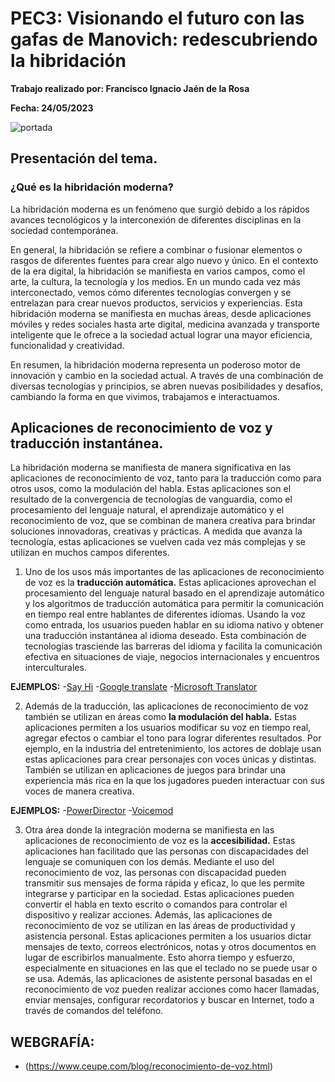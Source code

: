 # PEC3: Visionando el futuro con las gafas de Manovich: redescubriendo la hibridación

**Trabajo realizado por: Francisco Ignacio Jaén de la Rosa** 

**Fecha: 24/05/2023**

![portada](https://rbl-prod-blog-bucket.s3.ap-south-1.amazonaws.com/wp-content/uploads/2020/04/21133528/how-to-make-fitness-affordable-using-digital-apps-mob.jpg)


## Presentación del tema.
### ¿Qué es la hibridación moderna?

La hibridación moderna es un fenómeno que surgió debido a los rápidos avances tecnológicos y la interconexión de diferentes disciplinas en la sociedad contemporánea. 

En general, la hibridación se refiere a combinar o fusionar elementos o rasgos de diferentes fuentes para crear algo nuevo y único. En el contexto de la era digital, la hibridación se manifiesta en varios campos, como el arte, la cultura, la tecnología y los medios. En un mundo cada vez más interconectado, vemos cómo diferentes tecnologías convergen y se entrelazan para crear nuevos productos, servicios y experiencias. Esta hibridación moderna se manifiesta en muchas áreas, desde aplicaciones móviles y redes sociales hasta arte digital, medicina avanzada y transporte inteligente que le ofrece a la sociedad actual lograr una mayor eficiencia, funcionalidad y creatividad. 

En resumen, la hibridación moderna representa un poderoso motor de  innovación y  cambio en la sociedad actual. A través de una combinación de diversas tecnologías y principios, se abren nuevas posibilidades y desafíos, cambiando la forma en que vivimos, trabajamos e interactuamos.

## **Aplicaciones de reconocimiento de voz y traducción instantánea.**

La hibridación moderna se manifiesta de manera significativa en las aplicaciones de reconocimiento de voz, tanto para la traducción como para otros usos, como la modulación del habla. Estas aplicaciones son el resultado de la convergencia de tecnologías de vanguardia, como el procesamiento del lenguaje natural, el aprendizaje automático y el reconocimiento de voz, que se combinan de manera creativa para brindar soluciones innovadoras, creativas y prácticas. A medida que avanza la tecnología, estas aplicaciones se vuelven cada vez más complejas y se utilizan en muchos campos diferentes. 

1. Uno de los usos más importantes de las aplicaciones de reconocimiento de voz es la **traducción automática.** Estas aplicaciones aprovechan el procesamiento del lenguaje natural basado en el aprendizaje automático y los algoritmos de traducción automática para permitir la comunicación en tiempo real entre hablantes de diferentes idiomas. Usando la voz como entrada, los usuarios pueden hablar en su idioma nativo y obtener una traducción instantánea al idioma deseado. Esta combinación de tecnologías trasciende las barreras del idioma y facilita la comunicación efectiva en situaciones de viaje, negocios internacionales y encuentros interculturales.  

**EJEMPLOS:**
-[Say Hi](https://www.sayhi.com/es/translate/)
-[Google translate](https://translate.google.es/?hl=es) 
-[Microsoft Translator](https://www.microsoft.com/es-es/translator/)


2. Además de la traducción, las aplicaciones de reconocimiento de voz también se utilizan en áreas como **la modulación del habla.** Estas aplicaciones permiten a los usuarios modificar su voz en tiempo real, agregar efectos o cambiar el tono para lograr diferentes resultados. Por ejemplo, en la industria del entretenimiento, los actores de doblaje usan estas aplicaciones para crear personajes con voces únicas y distintas. También se utilizan en aplicaciones de juegos para brindar una experiencia más rica en la que los jugadores pueden interactuar con sus voces de manera creativa. 

**EJEMPLOS:**
-[PowerDirector](https://es.cyberlink.com/downloads/trials/powerdirector-video-editing-software/download_es_ES.html)
-[Voicemod](https://www.voicemod.net/es/) 

3. Otra área donde la integración moderna se manifiesta en las aplicaciones de reconocimiento de voz es la **accesibilidad.** Estas aplicaciones han facilitado que las personas con discapacidades del lenguaje se comuniquen  con los demás. Mediante el uso del reconocimiento de voz, las personas con discapacidad pueden transmitir sus mensajes de forma rápida y eficaz, lo que les permite integrarse y participar en la sociedad. Estas aplicaciones pueden convertir el habla en texto escrito o  comandos para controlar el dispositivo y realizar acciones. Además, las aplicaciones de reconocimiento de voz se utilizan en las áreas de  productividad y  asistencia personal. Estas aplicaciones permiten a los usuarios dictar mensajes de texto, correos electrónicos, notas y otros documentos en lugar de escribirlos manualmente. Esto ahorra tiempo y esfuerzo, especialmente en situaciones en las que el teclado no se puede usar o se usa. Además, las aplicaciones de asistente personal basadas en el reconocimiento de voz pueden realizar acciones como hacer llamadas, enviar mensajes, configurar recordatorios y buscar  en Internet, todo a través de comandos del teléfono. 

## WEBGRAFÍA:

- (https://www.ceupe.com/blog/reconocimiento-de-voz.html)

